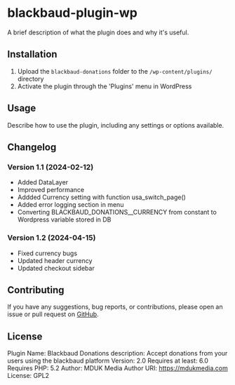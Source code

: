 # blackbaud-plugin-wp

A brief description of what the plugin does and why it's useful.

## Installation

1. Upload the `blackbaud-donations` folder to the `/wp-content/plugins/` directory
2. Activate the plugin through the 'Plugins' menu in WordPress

## Usage

Describe how to use the plugin, including any settings or options available.

## Changelog 

### Version 1.1 (2024-02-12)
- Added DataLayer 
- Improved performance
- Addded Currency setting with function usa_switch_page()
- Added error logging section in menu
- Converting BLACKBAUD_DONATIONS__CURRENCY from constant to Wordpress variable stored in DB 

### Version 1.2 (2024-04-15)
- Fixed currency bugs
- Updated header currency 
- Updated checkout sidebar 

## Contributing

If you have any suggestions, bug reports, or contributions, please open an issue or pull request on [GitHub](https://github.com/your-username/plugin-name).

## License

Plugin Name: Blackbaud Donations
description: Accept donations from your users using the blackbaud platform
Version: 2.0
Requires at least: 6.0
Requires PHP: 5.2
Author: MDUK Media
Author URI: https://mdukmedia.com
License: GPL2
